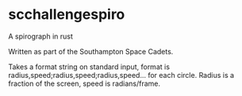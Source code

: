 # scchallengespiro
A spirograph in rust

Written as part of the Southampton Space Cadets.

Takes a format string on standard input, format is
radius,speed;radius,speed;radius,speed...
for each circle. Radius is a fraction of the screen, speed is radians/frame.
